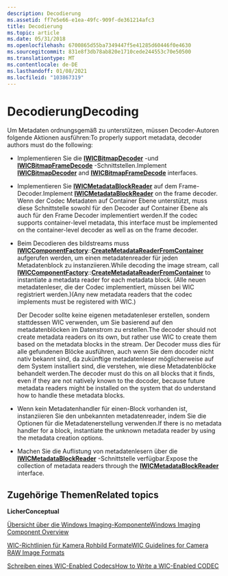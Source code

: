 ```yaml
---
description: Decodierung
ms.assetid: ff7e5e66-e1ea-49fc-909f-de361214afc3
title: Decodierung
ms.topic: article
ms.date: 05/31/2018
ms.openlocfilehash: 6700865d55ba7349447f5e41285d60446f0e4630
ms.sourcegitcommit: 831e8f3db78ab820e1710cede244553c70e50500
ms.translationtype: MT
ms.contentlocale: de-DE
ms.lasthandoff: 01/08/2021
ms.locfileid: "103867319"
---
```

# <a name="decoding"></a><span data-ttu-id="321da-103">Decodierung</span><span class="sxs-lookup"><span data-stu-id="321da-103">Decoding</span></span>

<span data-ttu-id="321da-104">Um Metadaten ordnungsgemäß zu unterstützen, müssen Decoder-Autoren folgende Aktionen ausführen:</span><span class="sxs-lookup"><span data-stu-id="321da-104">To properly support metadata, decoder authors must do the following:</span></span>

-   <span data-ttu-id="321da-105">Implementieren Sie die [**IWICBitmapDecoder**](/windows/desktop/api/Wincodec/nn-wincodec-iwicbitmapdecoder) -und [**IWICBitmapFrameDecode**](/windows/desktop/api/Wincodec/nn-wincodec-iwicbitmapframedecode) -Schnittstellen.</span><span class="sxs-lookup"><span data-stu-id="321da-105">Implement [**IWICBitmapDecoder**](/windows/desktop/api/Wincodec/nn-wincodec-iwicbitmapdecoder) and [**IWICBitmapFrameDecode**](/windows/desktop/api/Wincodec/nn-wincodec-iwicbitmapframedecode) interfaces.</span></span>
-   <span data-ttu-id="321da-106">Implementieren Sie [**IWICMetadataBlockReader**](/windows/desktop/api/Wincodecsdk/nn-wincodecsdk-iwicmetadatablockreader) auf dem Frame-Decoder.</span><span class="sxs-lookup"><span data-stu-id="321da-106">Implement [**IWICMetadataBlockReader**](/windows/desktop/api/Wincodecsdk/nn-wincodecsdk-iwicmetadatablockreader) on the frame decoder.</span></span> <span data-ttu-id="321da-107">Wenn der Codec Metadaten auf Container Ebene unterstützt, muss diese Schnittstelle sowohl für den Decoder auf Container Ebene als auch für den Frame Decoder implementiert werden.</span><span class="sxs-lookup"><span data-stu-id="321da-107">If the codec supports container-level metadata, this interface must be implemented on the container-level decoder as well as on the frame decoder.</span></span>
-   <span data-ttu-id="321da-108">Beim Decodieren des bildstreams muss [**IWICComponentFactory**](/windows/desktop/api/Wincodecsdk/nn-wincodecsdk-iwiccomponentfactory)::[**CreateMetadataReaderFromContainer**](/windows/desktop/api/Wincodecsdk/nf-wincodecsdk-iwiccomponentfactory-createmetadatareaderfromcontainer) aufgerufen werden, um einen metadatenreader für jeden Metadatenblock zu instanziieren.</span><span class="sxs-lookup"><span data-stu-id="321da-108">While decoding the image stream, call [**IWICComponentFactory**](/windows/desktop/api/Wincodecsdk/nn-wincodecsdk-iwiccomponentfactory)::[**CreateMetadataReaderFromContainer**](/windows/desktop/api/Wincodecsdk/nf-wincodecsdk-iwiccomponentfactory-createmetadatareaderfromcontainer) to instantiate a metadata reader for each metadata block.</span></span> <span data-ttu-id="321da-109">(Alle neuen metadatenleser, die der Codec implementiert, müssen bei WIC registriert werden.)</span><span class="sxs-lookup"><span data-stu-id="321da-109">(Any new metadata readers that the codec implements must be registered with WIC.)</span></span>

    <span data-ttu-id="321da-110">Der Decoder sollte keine eigenen metadatenleser erstellen, sondern stattdessen WIC verwenden, um Sie basierend auf den metadatenblöcken im Datenstrom zu erstellen.</span><span class="sxs-lookup"><span data-stu-id="321da-110">The decoder should not create metadata readers on its own, but rather use WIC to create them based on the metadata blocks in the stream.</span></span> <span data-ttu-id="321da-111">Der Decoder muss dies für alle gefundenen Blöcke ausführen, auch wenn Sie dem docoder nicht nativ bekannt sind, da zukünftige metadatenleser möglicherweise auf dem System installiert sind, die verstehen, wie diese Metadatenblöcke behandelt werden.</span><span class="sxs-lookup"><span data-stu-id="321da-111">The decoder must do this on all blocks that it finds, even if they are not natively known to the docoder, because future metadata readers might be installed on the system that do understand how to handle these metadata blocks.</span></span>

-   <span data-ttu-id="321da-112">Wenn kein Metadatenhandler für einen-Block vorhanden ist, instanziieren Sie den unbekannten metadatenreader, indem Sie die Optionen für die Metadatenerstellung verwenden.</span><span class="sxs-lookup"><span data-stu-id="321da-112">If there is no metadata handler for a block, instantiate the unknown metadata reader by using the metadata creation options.</span></span>
-   <span data-ttu-id="321da-113">Machen Sie die Auflistung von metadatenlesern über die [**IWICMetadataBlockReader**](/windows/desktop/api/Wincodecsdk/nn-wincodecsdk-iwicmetadatablockreader) -Schnittstelle verfügbar.</span><span class="sxs-lookup"><span data-stu-id="321da-113">Expose the collection of metadata readers through the [**IWICMetadataBlockReader**](/windows/desktop/api/Wincodecsdk/nn-wincodecsdk-iwicmetadatablockreader) interface.</span></span>

## <a name="related-topics"></a><span data-ttu-id="321da-114">Zugehörige Themen</span><span class="sxs-lookup"><span data-stu-id="321da-114">Related topics</span></span>

<dl> <dt>

<span data-ttu-id="321da-115">**Licher**</span><span class="sxs-lookup"><span data-stu-id="321da-115">**Conceptual**</span></span>
</dt> <dt>

[<span data-ttu-id="321da-116">Übersicht über die Windows Imaging-Komponente</span><span class="sxs-lookup"><span data-stu-id="321da-116">Windows Imaging Component Overview</span></span>](-wic-about-windows-imaging-codec.md)
</dt> <dt>

[<span data-ttu-id="321da-117">WIC-Richtlinien für Kamera Rohbild Formate</span><span class="sxs-lookup"><span data-stu-id="321da-117">WIC Guidelines for Camera RAW Image Formats</span></span>](-wic-rawguidelines.md)
</dt> <dt>

[<span data-ttu-id="321da-118">Schreiben eines WIC-Enabled Codecs</span><span class="sxs-lookup"><span data-stu-id="321da-118">How to Write a WIC-Enabled CODEC</span></span>](-wic-howtowriteacodec.md)
</dt> </dl>

 

 



